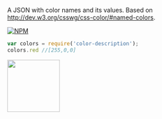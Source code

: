 A JSON with color names and its values. Based on http://dev.w3.org/csswg/css-color/#named-colors.

[![NPM](https://nodei.co/npm/color-description.png?mini=true)](https://nodei.co/npm/color-description/)


```js
var colors = require('color-description');
colors.red //[255,0,0]
```

<a href="LICENSE"><img src="https://upload.wikimedia.org/wikipedia/commons/0/0c/MIT_logo.svg" width="120"/></a>
